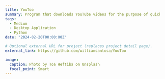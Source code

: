 ```yaml
---
title: YouToo
summary: Program that downloads YouTube videos for the purpose of quick and easy media acquisition.
tags:
  - Medium
  - Desktop Application
  - Python
date: "2024-02-20T00:00:00Z"

# Optional external URL for project (replaces project detail page).
external_link: https://github.com/williamsantosa/YouToo

image:
  caption: Photo by Toa Heftiba on Unsplash
  focal_point: Smart
---
```

